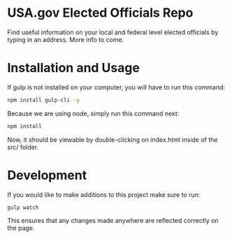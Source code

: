 # USA.gov Elected Officials Repo
Find useful information on your local and federal level elected officials by typing in an address. More info to come.

# Installation and Usage
If gulp is not installed on your computer, you will have to run this command:

```bash
npm install gulp-cli -g
```

Because we are using node, simply run this command next:
```bash
npm install
```

Now, it should be viewable by double-clicking on index.html inside of the src/ folder.

# Development
If you would like to make additions to this project make sure to run:

```bash
gulp watch
```

This ensures that any changes made anywhere are reflected correctly on the page.


